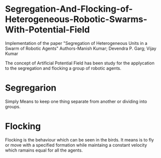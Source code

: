 # Segregation-And-Flocking-of-Heterogeneous-Robotic-Swarms-With-Potential-Field
Implementation of the paper "Segregation of Heterogeneous Units in a Swarm of Robotic Agents" Authors-Manish Kumar; Devendra P. Garg; Vijay Kumar

The concept of Artificial Potential Field has been study for the applycation to the segregation and flocking a group of robotic agents.
# Segregarion 
Simply Means to keep one thing separate from another or dividing into groups.
# Flocking
Flocking is the behaviour which can be seen in the birds. It means is to fly or move with a specified formation while maintaing a constant velocity which ramains equal for all the agents.
